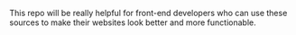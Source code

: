 This repo will be really helpful for front-end developers who can use these sources to make their websites look better and more functionable.
